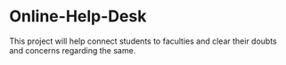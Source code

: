 # Online-Help-Desk
This project will help connect students to faculties and clear their doubts and concerns regarding the same.
